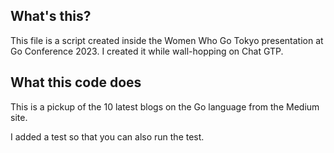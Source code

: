 ## What's this?
This file is a script created inside the Women Who Go Tokyo presentation at Go Conference 2023.
I created it while wall-hopping on Chat GTP.

## What this code does
This is a pickup of the 10 latest blogs on the Go language from the Medium site.

I added a test so that you can also run the test.
